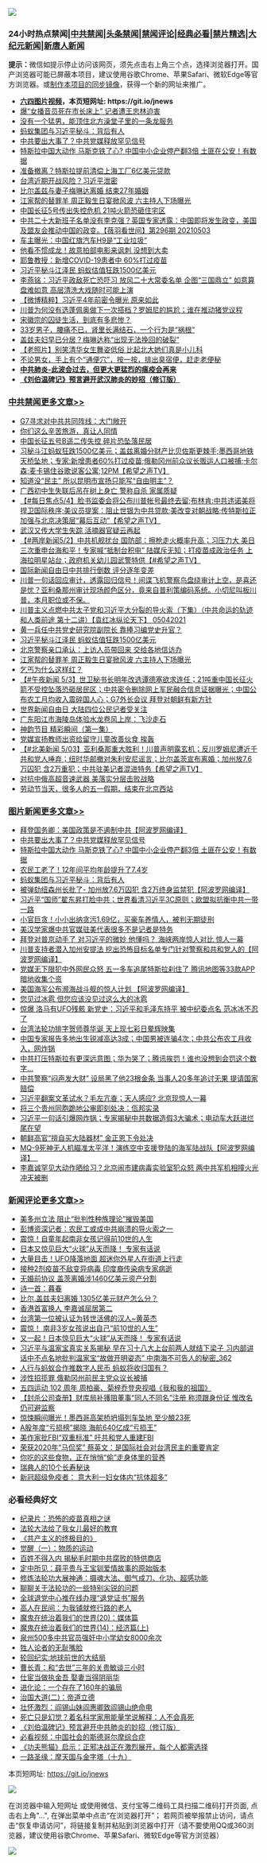 ![](https://raw.githubusercontent.com/fqnews/bnews/master/64photo/fqnews-qr.jpg)

<div id="tt">
<h3>24小时热点禁闻|<a href="#%E4%B8%AD%E5%85%B1%E7%A6%81%E9%97%BB%E6%9B%B4%E5%A4%9A%E6%96%87%E7%AB%A0">中共禁闻</a>|<a href="#%E5%9B%BE%E7%89%87%E6%96%B0%E9%97%BB%E6%9B%B4%E5%A4%9A%E6%96%87%E7%AB%A0">头条禁闻</a>|<a href="#%E6%96%B0%E9%97%BB%E8%AF%84%E8%AE%BA%E6%9B%B4%E5%A4%9A%E6%96%87%E7%AB%A0">禁闻评论|<a href="#%E5%BF%85%E7%9C%8B%E7%BB%8F%E5%85%B8%E5%A5%BD%E6%96%87">经典必看|<a href="/video.md#%E7%A6%81%E7%89%87%E7%B2%BE%E9%80%89">禁片精选</a>|<a href="https://github.com/fqnews/djy/blob/master/gb/nf1351518.md#1">大纪元新闻</a>|<a href="https://github.com/fqnews/ntdtv/blob/master/gb/prog204.md#1">新唐人新闻</a></h3>
<div><b>提示：</b>微信如提示停止访问该网页，须先点击右上角三个点，选择浏览器打开。国产浏览器可能已屏蔽本项目，建议使用谷歌Chrome、苹果Safari、微软Edge等官方浏览器。或<a href="https://github.com/fqnews/bnews/blob/master/%E5%88%B6%E4%BD%9Cgit%E7%A6%81%E9%97%BB%E9%95%9C%E5%83%8F.md">制作本项目的同步镜像</a>，获得一个新的网址来推广。</div>
<ul>
<li><b><a href="http://d1.bdrive.tk/64.mp4" target="_blank">六四图片视频</a>，本页短网址: https://git.io/jnews</b></li>
<li><a href="/comments/20210504/1539047.md">爆“女播音员死在市长床上” 记者遭王忠林迫害</a></li>
<li><a href="/cnnews/20210504/1539174.md">没有一个猛男，能顶住北方澡堂子里的一条龙服务</a></li>
<li><a href="/topimagenews/20210504/1539199.md">蚂蚁集团与习近平秘斗：背后有人</a></li>
<li><a href="/topimagenews/20210504/1539599.md">中共要出大事了？中共党媒释放罕见信号</a></li>
<li><a href="/topimagenews/20210504/1539504.md">特斯拉中国大动作 马斯克铁了心? 中国中小企业停产翻3倍 土匪在公安！有数据</a></li>
<li><a href="/cnnews/20210504/1539235.md">准备撤离？特斯拉提前清偿上海工厂6亿美元贷款</a></li>
<li><a href="/cbnews/20210504/1539084.md">台湾近期开战风险？习近平泄密</a></li>
<li><a href="/cnnews/20210504/1539051.md">比尔盖兹与妻子梅琳达离婚 结束27年婚姻</a></li>
<li><a href="/cbnews/20210504/1539329.md">江家帮的替罪羊 周正毅生日宴掀风波 六主持人下场曝光</a></li>
<li><a href="/cnnews/20210504/1539278.md">中国长征5号传出失控危机 21吨火箭恐砸住宅区</a></li>
<li><a href="/bannedvideo/20210504/1539318.md">中共二十大新班子名单没有李克强？英国专家透露：中国即将发生政变，美国及盟友会推动中国的政变。【薇羽看世间】第296期 20210503</a></li>
<li><a href="/cnnews/20210504/1539116.md">车主曝光：中国红旗汽车H9是“工业垃圾”</a></li>
<li><a href="/yule/20210504/1539181.md">他看不惯成龙！故意拍部电影来讽刺 没想到大卖</a></li>
<li><a href="/cnnews/20210504/1539077.md">耶鲁教授：新增COVID-19患者中 60%打过疫苗</a></li>
<li><a href="/cbnews/20210504/1539436.md">习近平秘斗江泽民 蚂蚁估值狂跌1500亿美元</a></li>
<li><a href="/comments/20210504/1539340.md">李燕铭：习近平政敌死亡恐吓习 放风二十大常委名单 企图“三国鼎立” 如意算盘难如意 高层清洗大戏随时可能上演</a></li>
<li><a href="/comments/20210504/1539261.md">【微博精粹】习近平4年前密令曝光 原来如此</a></li>
<li><a href="/bannedvideo/20210504/1539363.md">川普为何没有选蓬佩奥做下一次搭档？罗姆尼的尴尬；谁在推动猪党议程</a></li>
<li><a href="/lifebaike/20210504/1539094.md">宋徽宗的囚徒生活，到底有多悲惨？</a></li>
<li><a href="/health/20210504/1539408.md">33岁男子，腰痛不已，肾里长满结石，一个行为是“祸根”</a></li>
<li><a href="/cnnews/20210504/1539315.md">盖兹夫妇早已分居？梅琳达称“出现无法挽回的破裂”</a></li>
<li><a href="/lifebaike/20210504/1539302.md">【老照片】别笑清华女生舞姿低俗 比起北大她们真是小儿科</a></li>
<li><a href="/health/20210504/1539228.md">不论男女，手上有个“通便穴”，按一按，排出臭宿便，赶走老便秘</a></li>
<li><b><a href="/comments/20200211/1275071.md" target="_blank">中共肺炎-此波会过去，但更大更猛烈的瘟疫会再来</a></b></li>
<li><b><a href="/comments/20200207/1272816.md" target="_blank">《刘伯温碑记》预言避开武汉肺炎的妙招（修订版）</a></b></li>
</ul>
</div>

<div class="catlist">
<h3><a href="/cbnews/" target="_blank">中共禁闻</a><span><a href="/cbnews/" target="_blank" rel="nofollow">更多文章>></a></span></h3>
<ul>
<li><a href="/cbnews/20210505/1539771.md" target="_blank">G7寻求对中共共同阵线：大门敞开</a></li>
<li><a href="/cbnews/20210505/1539770.md" target="_blank">你们这么辛苦旅游，真让人同情</a></li>
<li><a href="/cbnews/20210505/1539757.md" target="_blank">中国长征五号B遥二传失控 碎片恐坠落民居</a></li>
<li><a href="/comments/20210505/1539679.md" target="_blank">习秘斗江蚂蚁狂跌1500亿美元；盖兹离婚分财产比贝佐斯更棘手;墨西哥地铁天桥坠地；专家:新增患者60%打过疫苗;俄勒冈州前众议长贩运人口被捕;卡尔森;麦卡锡住谷歌说客公寓;12PM【希望之声TV】</a></li>
<li><a href="/cbnews/20210504/1539661.md" target="_blank">知道没“民主” 所以昆明市宣扬只能写“自由明主”？</a></li>
<li><a href="/cbnews/20210504/1539631.md" target="_blank">广西初中生失联后吊在树上身亡 警称自杀 家属质疑</a></li>
<li><a href="/comments/20210504/1539600.md" target="_blank">【#每日焦点5/4】脸书监委会将公布川普帐号最终去留;布林肯:中共违诺美将捍卫国际秩序;美议员提案：阻止世银为中共贷款;美改变对朝战略;传特斯拉正加强与北京决策层“幕后互动”【希望之声TV】</a></li>
<li><a href="/cbnews/20210504/1539559.md" target="_blank">武汉又传大学生失踪 活摘器官疑云再起</a></li>
<li><a href="/comments/20210504/1539538.md" target="_blank">【#两岸新闻5/2】中共机舰扰台 国防部：擦枪走火概率升高；习压力大 美日三次重申台海和平！专家喊“抵制台积电” 陆媒斥无知；打疫苗成政治任务 上海拉明星站台；政府机关幼儿园武警特供【#希望之声TV】</a></li>
<li><a href="/cbnews/20210504/1539531.md" target="_blank">国际新闻自由日中共排行倒数 评分逐年变差</a></li>
<li><a href="/comments/20210504/1539493.md" target="_blank">川普一句话回应审计，透露回归信号！间谍飞机警察鸟盘绕审计上空，是喜还是忧？亚利桑那州审计现场颜色区分，竟来自普利策编码系统。小切尼叫板川普，本月职位或不保。</a></li>
<li><a href="/comments/20210504/1539467.md" target="_blank">川普主义点燃中共太子党和习近平大分裂的导火索（下集）（中共命运的轨迹和人类前途  第十二讲）【袁红冰纵论天下】 05042021</a></li>
<li><a href="/cbnews/20210504/1539465.md" target="_blank">黄一兵任中共党史研究院副院长 靠捧习编党史升官？</a></li>
<li><a href="/cbnews/20210504/1539436.md" target="_blank">习近平秘斗江泽民 蚂蚁估值狂跌1500亿美元</a></li>
<li><a href="/cbnews/20210504/1539353.md" target="_blank">北京警察亲口承认：上访人员带回来 交给各地信访办</a></li>
<li><a href="/cbnews/20210504/1539329.md" target="_blank">江家帮的替罪羊 周正毅生日宴掀风波 六主持人下场曝光</a></li>
<li><a href="/cbnews/20210504/1539325.md" target="_blank">乞丐为什么这样红？</a></li>
<li><a href="/comments/20210504/1539320.md" target="_blank">【#午夜新闻 5/3】世卫秘书长明年改选谭德塞欲求连任；21吨重中国长征火箭不受控坠落恐砸居民区；中共密令删除网上军民融合信息证据曝光；中国公布农工月均收入震碎国人心；G7外长会议 拜登对朝鲜有新方针</a></li>
<li><a href="/cbnews/20210504/1539292.md" target="_blank">世界新闻自由日 大陆四位公民记者受关注</a></li>
<li><a href="/cbnews/20210504/1539273.md" target="_blank">广东阳江市海陵岛体验水龙卷风上岸：飞沙走石</a></li>
<li><a href="/comments/20210504/1539221.md" target="_blank">神韵节目 精彩瞬间（第一集）</a></li>
<li><a href="/cbnews/20210504/1539258.md" target="_blank">党媒宣扬教师出资给留守儿童改善伙食 挨轰</a></li>
<li><a href="/comments/20210504/1539239.md" target="_blank">【#北美新闻 5/03】亚利桑那重大胜利！川普声明露玄机；反川罗姆尼遭近千共和党人唾弃；纽时华邮撤对朱利安尼谣言；比尔盖茨宣布离婚；加州放7.6万囚犯 含2万重犯；中共驻美记者混进特务【希望之声TV】</a></li>
<li><a href="/cbnews/20210504/1539223.md" target="_blank">对抗中俄高超音速武器 美落实分层击败战略</a></li>
<li><a href="/cbnews/20210504/1539201.md" target="_blank">劳动节当天，很多人的五一假期，结束在北京西站</a></li>

</ul>
</div>
<div class="catlist">
<h3><a href="/topimagenews/" target="_blank">图片新闻</a><span><a href="/topimagenews/" target="_blank" rel="nofollow">更多文章>></a></span></h3>
<ul>
<li><a href="/topimagenews/20210504/1539630.md" target="_blank">拜登国务卿：美国政策是不遏制中共【阿波罗网编译】</a></li>
<li><a href="/topimagenews/20210504/1539599.md" target="_blank">中共要出大事了？中共党媒释放罕见信号</a></li>
<li><a href="/topimagenews/20210504/1539504.md" target="_blank">特斯拉中国大动作 马斯克铁了心? 中国中小企业停产翻3倍 土匪在公安！有数据</a></li>
<li><a href="/topimagenews/20210504/1539328.md" target="_blank">农民工老了！12年间平均年龄提升了7.4岁</a></li>
<li><a href="/topimagenews/20210504/1539199.md" target="_blank">蚂蚁集团与习近平秘斗：背后有人</a></li>
<li><a href="/topimagenews/20210503/1538817.md" target="_blank">被弹劾纽森州长批了- 加州放7.6万囚犯 含2万终身监禁犯【阿波罗网编译】</a></li>
<li><a href="/topimagenews/20210503/1538755.md" target="_blank">习近平“国师”翟东昇打脸中共；世界看清习近平3C原则；欧盟拟抗衡中共一带一路</a></li>
<li><a href="/topimagenews/20210503/1538590.md" target="_blank">小官巨贪！小小出纳贪污1.69亿，买豪车养情人，被判无期徒刑</a></li>
<li><a href="/topimagenews/20210503/1538499.md" target="_blank">美汉学家爆中共官媒驻美代表很多不是记者是特务</a></li>
<li><a href="/topimagenews/20210503/1538498.md" target="_blank">拜登对普京动手了 对习近平的微妙 他懂吗？ 海峡两岸惊人对比 惊人一幕</a></li>
<li><a href="/topimagenews/20210502/1538287.md" target="_blank">川普支持者潜入加州安提法 挖出恐怖目标名单专门针对警察和共和党人的【阿波罗网编译】</a></li>
<li><a href="/topimagenews/20210502/1538161.md" target="_blank">党媒无下限犯中外网民众怒 五一多车追尾特斯拉刹住了 腾讯地图等33款APP暗地收集个资</a></li>
<li><a href="/topimagenews/20210502/1538154.md" target="_blank">美国海军公布濒海战斗舰的惊人计划 【阿波罗网编译】</a></li>
<li><a href="/topimagenews/20210502/1538037.md" target="_blank">您见过冰雹 但您应该没见过这么大的冰雹</a></li>
<li><a href="/topimagenews/20210502/1537893.md" target="_blank">惊爆 洛马有UFO残骸 新党史：习近平和毛泽东持平 被中纪委点名 范冰冰不忍了</a></li>
<li><a href="/topimagenews/20210501/1537817.md" target="_blank">台湾法轮功排字贺师尊华诞 天上现七彩日晕辉映集</a></li>
<li><a href="/topimagenews/20210501/1537770.md" target="_blank">中国专家报告多地出生锐减高达3成；中国男被连骗4次；中共公布农工月收入，网炸锅</a></li>
<li><a href="/topimagenews/20210501/1537673.md" target="_blank">中共打压特斯拉有更深远意图；华为哭了；腾讯挨罚！谁也没想到会罚这个数字…</a></li>
<li><a href="/topimagenews/20210501/1537603.md" target="_blank">中共警察“闷声发大财” 设局黑了他23根金条 当事人20多年追讨无果 提请国家赔偿</a></li>
<li><a href="/topimagenews/20210501/1537439.md" target="_blank">习近平翻案文革试水？毛左亢奋；天人感应? 北京现惊人一幕</a></li>
<li><a href="/topimagenews/20210501/1537438.md" target="_blank">将三个贵州同胞跪地公审即刻处决：佤邦实录</a></li>
<li><a href="/topimagenews/20210430/1536975.md" target="_blank">习近平一句话引爆网炸锅；专家揭秘中共数据造假3大骗术；电动车大跃进烂尾在望</a></li>
<li><a href="/topimagenews/20210430/1536842.md" target="_blank">朝鲜高官“擅自买大陆器材” 金正恩下令处决</a></li>
<li><a href="/topimagenews/20210430/1536829.md" target="_blank">MQ-9死神无人机瞄准太平洋！演练空中支援登陆的海军陆战队【阿波罗网编译】  </a></li>
<li><a href="/topimagenews/20210430/1536738.md" target="_blank">李嘉诚罕见大动作晒给习？北京闹市建病毒实验室犯众怒 两中共军机相撞火光冲天被删</a></li>

</ul>
</div>
<div class="catlist">
<h3><a href="/comments/" target="_blank">新闻评论</a><span><a href="/comments/" target="_blank" rel="nofollow">更多文章>></a></span></h3>
<ul>
<li><a href="/comments/20210505/1539766.md" target="_blank">美多州立法 阻止“批判性种族理论”摧毁美国</a></li>
<li><a href="/comments/20210505/1539765.md" target="_blank">彭博资深记者：农民工或成中共崩溃的导火索之一</a></li>
<li><a href="/comments/20210505/1539756.md" target="_blank">震惊！自童年起南非女孩记得前10世的人生</a></li>
<li><a href="/comments/20210505/1539755.md" target="_blank">日本又惊见巨大“火球”从天而降！ 专家有话说</a></li>
<li><a href="/comments/20210505/1539754.md" target="_blank">大量目击！UFO降落地面 超迷你外星人在街道上行走</a></li>
<li><a href="/comments/20210505/1539753.md" target="_blank">接种2剂疫苗不敌变异病毒 印度裔传染病专家病逝</a></li>
<li><a href="/comments/20210505/1539752.md" target="_blank">无婚前协议 盖茨离婚涉1460亿美元资产分割</a></li>
<li><a href="/comments/20210505/1539751.md" target="_blank">诗一首：暮春</a></li>
<li><a href="/comments/20210505/1539748.md" target="_blank">比尔.盖兹夫妇离婚 1305亿美元财产怎么分？</a></li>
<li><a href="/comments/20210505/1539747.md" target="_blank">香港首富换人 李嘉诚屈居第二</a></li>
<li><a href="/comments/20210505/1539738.md" target="_blank">台湾第一位被认证为转世活佛的汉人~黄英杰</a></li>
<li><a href="/comments/20210505/1539731.md" target="_blank">震惊！ 南非3岁女孩说出自己“前10世的人生”</a></li>
<li><a href="/comments/20210505/1539730.md" target="_blank">又一起！日本惊见巨大“火球”从天而降！ 专家有话说</a></li>
<li><a href="/comments/20210505/1539728.md" target="_blank">习近平与温家宝真实关系揭秘 早在习十八大上台前两人就结下梁子 习内部讲话中不点名地批判温家宝“故做开明姿态” 中南海不可告人的秘密_362</a></li>
<li><a href="/comments/20210505/1539724.md" target="_blank">人行与蚂蚁合作推数字人民币 蚂蚁将收归国有？</a></li>
<li><a href="/comments/20210505/1539718.md" target="_blank">涉性招揽罪 俄勒冈州前民主党众议长被捕</a></li>
<li><a href="/comments/20210505/1539709.md" target="_blank">五四运动 102 周年 周柏豪、菊梓乔登央视唱《我和我的祖国》</a></li>
<li><a href="/comments/20210505/1539708.md" target="_blank">【封杀公司查册】财库局补镬阻董事“同人不同名”注册 称须跟身份证 惟改名仍可避监察</a></li>
<li><a href="/comments/20210505/1539707.md" target="_blank">惊悚瞬间曝光！墨西哥高架桥坍塌列车坠地 至少酿23死</a></li>
<li><a href="/comments/20210505/1539704.md" target="_blank">A股年度“亏损榜”揭晓 海航640亿成“亏损王”</a></li>
<li><a href="/comments/20210505/1539699.md" target="_blank">美作家批FBI“双重标准” 吁共和党人重建FBI</a></li>
<li><a href="/comments/20210505/1539693.md" target="_blank">荣获2020年“马侃奖” 蔡英文：是国际社会对台湾民主的重要肯定</a></li>
<li><a href="/comments/20210505/1539692.md" target="_blank">你吃的这些食物，正在悄悄“偷”走身体里的营养</a></li>
<li><a href="/comments/20210505/1539691.md" target="_blank">瑞典人的10个长寿秘诀</a></li>
<li><a href="/comments/20210505/1539690.md" target="_blank">新冠超级免疫者： 意大利一妇女体内“抗体超多”</a></li>

</ul>
</div>

<div class="catlist">
<h3>必看经典好文</h3>
<ul>
<li><a href="/topimagenews/20180408/925060.md" target="_blank">纪录片：恐怖的疫苗真相之谜</a></li>
<li><a href="/cbnews/20200516/1329218.md" target="_blank">法轮大法给了我女儿最好的教育</a></li>
<li><a href="/bookwiki/20171120/858084.md" target="_blank">《共产主义的终极目的》</a></li>
<li><a href="/comments/20200810/1377609.md" target="_blank">觉醒（一）：物质的运动</a></li>
<li><a href="/lifebaike/20200711/1358994.md" target="_blank">百姓不得入内 揭秘毛时期中共腐败的特供商店</a></li>
<li><a href="/comments/20200616/1345658.md" target="_blank">定中所见：薛平贵与王宝钏爱情故事的原始版本</a></li>
<li><a href="/comments/20191203/1234383.md" target="_blank">修炼法轮功大展神通：摄魂大法、御气成刀、化功、超感功能</a></li>
<li><a href="/comments/20190417/1114875.md" target="_blank">聊聊关于法轮功的一些特别尖锐的问题</a></li>
<li><a href="/cbnews/20200819/1382346.md" target="_blank">全球退党中心推在线办理“退党证书”服务</a></li>
<li><a href="/tculture/20121023/72121.md" target="_blank">高人在民间：为我铺就修行路的老人</a></li>
<li><a href="/comments/20180725/976787.md" target="_blank">魔鬼在统治着我们的世界(20)：媒体篇</a></li>
<li><a href="/topimagenews/20180605/953415.md" target="_blank">魔鬼在统治着我们的世界(14)：经济篇(上)</a></li>
<li><a href="/comments/20200704/783272.md" target="_blank">泉州500多中共官员强奸中小学幼女8000余次</a></li>
<li><a href="/comments/20200606/783250.md" target="_blank">牲人论者的无耻嘴脸</a></li>
<li><a href="/comments/20200920/582873.md" target="_blank">轮回纪实:地球前世的大结局</a></li>
<li><a href="/comments/20050116/727099.md" target="_blank">曹长青：和“去世”三年的关贵敏谈三小时</a></li>
<li><a href="/lifebaike/20161111/612348.md" target="_blank">仕宦当做执金吾 娶妻当得阴丽华</a></li>
<li><a href="/comments/20200907/1392278.md" target="_blank">进化论：一个存在了160年的骗局</a></li>
<li><a href="/cbnews/20180308/911611.md" target="_blank">治国大道(二)：帝道立德</a></li>
<li><a href="/cbnews/20200727/1366904.md" target="_blank">壮怀激烈：阎锡山妹阎惠卿致阎锡山绝命电</a></li>
<li><a href="/comments/20200704/1355375.md" target="_blank">死亡只是幻觉？着名科学家用能量学说解释：人不会真死</a></li>
<li><a href="/comments/20200207/1272816.md" target="_blank">《刘伯温碑记》预言避开中共肺炎的妙招（修订版）</a></li>
<li><a href="/comments/20200806/1375443.md" target="_blank">必看视频：中国社会的斯德哥尔摩综合症</a></li>
<li><a href="/comments/20200308/1290182.md" target="_blank">《功夫熊猫》启示：正邪决战正在激烈展开，每个人都需选择</a></li>
<li><a href="/topimagenews/20180327/919935.md" target="_blank">一路圣缘：摩天国与金字塔（十九）</a></li>

</ul>
</div>

本页短网址: https://git.io/jnews

![](https://raw.githubusercontent.com/fqnews/bnews/master/64photo/fqnews-qr.jpg)

在浏览器中输入短网址 或使用微信、支付宝等二维码工具扫描二维码打开页面, 点击右上角"...", 在弹出菜单中点击“在浏览器打开”； 若网页被举报禁止访问，请点击“恢复申请访问”，将链接复制并粘贴到浏览器中打开（请不要使用QQ或360浏览器，建议使用谷歌Chrome、苹果Safari、微软Edge等官方浏览器）

![](https://raw.githubusercontent.com/fqnews/bnews/master/64photo/wx.jpg)